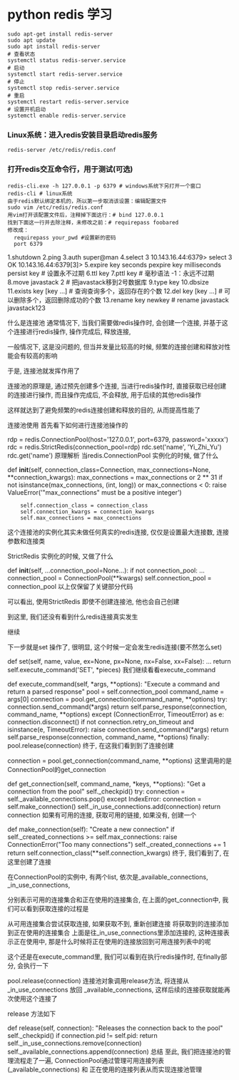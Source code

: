 # python redis 学习

```
sudo apt-get install redis-server
sudo apt update
sudo apt install redis-server
# 查看状态
systemctl status redis-server.service
# 启动
systemctl start redis-server.service
# 停止
systemctl stop redis-server.service
# 重启
systemctl restart redis-server.service
# 设置开机启动
systemctl enable redis-server.service
```

### Linux系统：进入redis安装目录启动redis服务
```
redis-server /etc/redis/redis.conf 
```
### 打开redis交互命令行，用于测试(可选)
```
redis-cli.exe -h 127.0.0.1 -p 6379 # windows系统下另打开一个窗口
redis-cli # linux系统
由于redis默认绑定本机的，所以第一步取消该设置：编辑配置文件
sudo vim /etc/redis/redis.conf
用vim打开该配置文件后，注释掉下面这行：# bind 127.0.0.1
找到下面这一行并去除注释，未修改之前：# requirepass foobared
修改成：
  requirepass your_pwd #设置新的密码
  port 6379
```
1.shutdown
2.ping
3.auth super@man
4.select 3
 10.143.16.44:6379> select 3
 OK
 10.143.16.44:6379[3]>
5.expire key seconds
pexpire key milliseconds
persist key # 设置永不过期
6.ttl key
7.pttl key # 毫秒语法 -1：永远不过期
8.move javastack 2 # 把javastack移到2号数据库
9.type key
10.dbsize
11.exists key [key ...] # 查询查询多个，返回存在的个数
12.del key [key ...] # 可以删除多个，返回删除成功的个数
13.rename key newkey # rename javastack javastack123

什么是连接池
通常情况下, 当我们需要做redis操作时, 会创建一个连接, 并基于这个连接进行redis操作, 操作完成后, 释放连接,

一般情况下, 这是没问题的, 但当并发量比较高的时候, 频繁的连接创建和释放对性能会有较高的影响

于是, 连接池就发挥作用了

连接池的原理是, 通过预先创建多个连接, 当进行redis操作时, 直接获取已经创建的连接进行操作, 而且操作完成后, 不会释放, 用于后续的其他redis操作

这样就达到了避免频繁的redis连接创建和释放的目的, 从而提高性能了

连接池使用
首先看下如何进行连接池操作的

rdp = redis.ConnectionPool(host='127.0.0.1', port=6379, password='xxxxx')
rdc = redis.StrictRedis(connection_pool=rdp)
rdc.set('name', 'Yi_Zhi_Yu')
rdc.get('name')
原理解析
当redis.ConnectionPool 实例化的时候, 做了什么

def __init__(self, connection_class=Connection, max_connections=None,
                 **connection_kwargs):
        max_connections = max_connections or 2 ** 31
        if not isinstance(max_connections, (int, long)) or max_connections < 0:
            raise ValueError('"max_connections" must be a positive integer')

        self.connection_class = connection_class
        self.connection_kwargs = connection_kwargs
        self.max_connections = max_connections
这个连接池的实例化其实未做任何真实的redis连接, 仅仅是设置最大连接数, 连接参数和连接类

StrictRedis 实例化的时候, 又做了什么

 def __init__(self, ...connection_pool=None...):
        if not connection_pool:
            ...
            connection_pool = ConnectionPool(**kwargs)
        self.connection_pool = connection_pool
以上仅保留了关键部分代码

可以看出, 使用StrictRedis 即使不创建连接池, 他也会自己创建

到这里, 我们还没有看到什么redis连接真实发生

继续

下一步就是set 操作了, 很明显, 这个时候一定会发生redis连接(要不然怎么set)

def set(self, name, value, ex=None, px=None, nx=False, xx=False):
    ...
    return self.execute_command('SET', *pieces)
我们继续看看execute_command

 def execute_command(self, *args, **options):
        "Execute a command and return a parsed response"
        pool = self.connection_pool
        command_name = args[0]
        connection = pool.get_connection(command_name, **options)
        try:
            connection.send_command(*args)
            return self.parse_response(connection, command_name, **options)
        except (ConnectionError, TimeoutError) as e:
            connection.disconnect()
            if not connection.retry_on_timeout and isinstance(e, TimeoutError):
                raise
            connection.send_command(*args)
            return self.parse_response(connection, command_name, **options)
        finally:
            pool.release(connection)
终于, 在这我们看到到了连接创建

connection = pool.get_connection(command_name, **options)
这里调用的是ConnectionPool的get_connection

def get_connection(self, command_name, *keys, **options):
        "Get a connection from the pool"
        self._checkpid()
        try:
            connection = self._available_connections.pop()
        except IndexError:
            connection = self.make_connection()
        self._in_use_connections.add(connection)
        return connection
如果有可用的连接, 获取可用的链接, 如果没有, 创建一个

def make_connection(self):
        "Create a new connection"
        if self._created_connections >= self.max_connections:
            raise ConnectionError("Too many connections")
        self._created_connections += 1
        return self.connection_class(**self.connection_kwargs)
终于, 我们看到了, 在这里创建了连接

在ConnectionPool的实例中, 有两个list, 依次是_available_connections, _in_use_connections,

分别表示可用的连接集合和正在使用的连接集合, 在上面的get_connection中, 我们可以看到获取连接的过程是

从可用连接集合尝试获取连接,
如果获取不到, 重新创建连接
将获取到的连接添加到正在使用的连接集合
上面是往_in_use_connections里添加连接的, 这种连接表示正在使用中, 那是什么时候将正在使用的连接放回到可用连接列表中的呢

这个还是在execute_command里, 我们可以看到在执行redis操作时, 在finally部分, 会执行一下

pool.release(connection)
连接池对象调用release方法, 将连接从_in_use_connections 放回 _available_connections, 这样后续的连接获取就能再次使用这个连接了

release 方法如下

 def release(self, connection):
        "Releases the connection back to the pool"
        self._checkpid()
        if connection.pid != self.pid:
            return
        self._in_use_connections.remove(connection)
        self._available_connections.append(connection)
总结
至此, 我们把连接池的管理流程走了一遍, ConnectionPool通过管理可用连接列表(_available_connections) 和 正在使用的连接列表从而实现连接池管理
